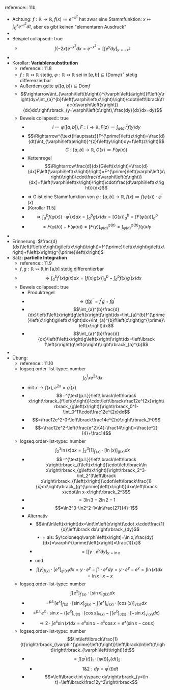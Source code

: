 reference:: 11b

- Achtung: $f:\mathbb{R}\rightarrow\mathbb{R},f\left(x\right)\coloneqq e^{-x^2}$ hat zwar eine Stammfunktion: $x\mapsto\int_0^{x}e^{-t^2}dt$, aber es gibt keinen "elementaren Ausdruck"
-
- Beispiel
  collapsed:: true
	- $$\int\left(-2x\right)e^{-x^2}dx=e^{-x^2}=\left\lbrack\int e^{y}dy\right\rbrack_{y=-x^2}$$
-
- Korollar: **Variablensubstitution**
	- reference:: 11.8
	- $f:\mathbb{R}\rightarrowtail\mathbb{R}$ stetig, $\varphi:\mathbb{R}\rightarrowtail\mathbb{R}$ sei in $\left\lbrack a,b\right\rbrack\subseteq\left(\text{Dom}\varphi\right)^{\circ}$ stetig differenzierbar
	- Außerdem gelte $\varphi\left(\left\lbrack a,b\right\rbrack\right)\subseteq\text{Dom}f$
	- $$\rightarrow\int_{\varphi\left(b\right)}^{\varphi\left(a\right)}f\left(y\right)dy=\int_{a}^{b}f\left(\varphi\left(x\right)\right)\cdot\left\lbrack\frac{d\varphi\left(x\right)}{dx}dx\right\rbrack_{y=\varphi\left(x\right),\frac{dy}{dx}dx=dy}$$
	- Beweis
	  collapsed:: true
		- $$I\coloneqq\varphi\left(\left\lbrack a,b\right\rbrack\right),F:I\rightarrow\mathbb{R},F\left(z\right)\coloneqq\int_{\varphi\left(a\right)}^{z}f\left(y\right)dy$$
		- $$\Rightarrow^{\text{Hauptsatz}}F^{\prime}\left(z\right)=\frac{d}{dt}\int_{\varphi\left(a\right)}^{z}f\left(y\right)dy=f\left(z\right)$$
		- $$G:\left\lbrack a,b\right\rbrack\rightarrow\mathbb{R},G\left(x\right)\coloneqq F\left(\varphi\left(x\right)\right)$$
		- Kettenregel
		- $$\Rightarrow\frac{d}{dx}G\left(x\right)=\frac{d}{dx}F\left(\varphi\left(x\right)\right)=F^{\prime}\left(\varphi\left(x\right)\right)\cdot\frac{d\varphi\left(x\right)}{dx}=f\left(\varphi\left(x\right)\right)\cdot\frac{d\varphi\left(x\right)}{dx}$$
		- => G ist eine Stammfunktion von $g:\left\lbrack a,b\right\rbrack\rightarrow\mathbb{R},f\left(x\right)\coloneqq f\left(\varphi\left(x\right)\right)\cdot\varphi^{\prime}\left(x\right)$
		- [Korollar 11.5]
		- $$\Rightarrow\int_{a}^{b}f\left(\varphi\left(x\right)\right)\cdot\varphi^{\prime}\left(x\right)dx=\int_{a}^{b}g\left(x\right)dx=\left\lbrack G\left(x\right)\right\rbrack_{a}^{b}=\left\lbrack F\left(\varphi\left(x\right)\right)\right\rbrack_{a}^{b}$$
		- $$=F\left(\varphi\left(b\right)\right)-F\left(\varphi\left(a\right)\right)_{}=\left\lbrack F\left(y\right)\right\rbrack_{\varphi\left(a\right)}^{\varphi\left(b\right)}=\int_{\varphi\left(a\right)}^{\varphi\left(b\right)}f\left(y\right)dy$$
-
- Erinnerung: $\frac{d}{dx}\left(f\left(x\right)g\left(x\right)\right)=f^{\prime}\left(x\right)g\left(x\right)+f\left(x\right)g^{\prime}\left(x\right)$
- Satz: **partielle Integration**
	- reference:: 11.9
	- $f,g:\mathbb{R}\rightarrowtail\mathbb{R}$ in [a,b] stetig differentierbar
	- $$\Rightarrow\int_{a}^{b}f^{\prime}\left(x\right)g\left(x\right)dx=\left\lbrack f\left(x\right)g\left(x\right)\right\rbrack_{a}^{b}-\int_{a}^{b}f\left(x\right)g^{\prime}\left(x\right)dx$$
	- Beweis
	  collapsed:: true
		- Produktregel
		- $$\Rightarrow\left(fg\right)^{\prime}=f^{\prime}g+fg^{\prime}$$
		- $$\int_{a}^{b}\frac{d}{dx}\left(f\left(x\right)g\left(x\right)\right)dx=\int_{a}^{b}f^{\prime}\left(x\right)g\left(x\right)dx+\int_{a}^{b}f\left(x\right)g^{\prime}\left(x\right)dx$$
		- $$\int_{a}^{b}\frac{d}{dx}\left(f\left(x\right)g\left(x\right)\right)dx=\left\lbrack f\left(x\right)g\left(x\right)\right\rbrack_{a}^{b}$$
-
- Übung:
	- reference:: 11.10
	- logseq.order-list-type:: number
	  $$\int_0^1xe^{2x}dx$$
		- mit $x\rightarrow f\left(x\right),e^{2x}=g^{\prime}\left(x\right)$
		- $$=^{\text{p.I.}}\left\lbrack\left\lbrack x\right\rbrack_{f\left(x\right)}\cdot\left\lbrack\frac12e^{2x}\right\rbrack_{g\left(x\right)}\right\rbrack_0^1-\int_0^11\cdot\frac12e^{2x}dx$$
		- $$=\frac12e^2-0-\left\lbrack\frac14e^{2x}\right\rbrack_1^0$$
		- $$=\frac12e^2-\left(\frac{e^2}{4}-\frac14\right)=\frac{e^2}{4}+\frac14$$
	- logseq.order-list-type:: number
	  $$\int_2^3\ln\left(x\right)dx=\int_2^3\left\lbrack1\right\rbrack_{f^{\prime}\left(x\right)}\cdot\left\lbrack\ln\left(x\right)\right\rbrack_{g\left(x\right)}dx$$
		- $$=^{\text{p.I.}}\left\lbrack\left\lbrack x\right\rbrack_{f\left(x\right)}\cdot\left\lbrack\ln x\right\rbrack_{g\left(x\right)}\right\rbrack_2^3-\int_2^3\left\lbrack x\right\rbrack_{f\left(x\right)}\cdot\left\lbrack\frac{1}{x}dx\right\rbrack_{g^{\prime}\left(x\right)}dx=\left\lbrack x\cdot\ln x-x\right\rbrack_2^3$$
		- $$=3\ln3-2\ln2-1$$
		- $$=\ln3^3-\ln2^2-1=\ln\frac{27}{4}-1$$
		- Alternativ
			- $$\int\ln\left(x\right)dx=\int\ln\left(x\right)\cdot x\cdot\frac{1}{x}\left\lbrack dx\right\rbrack_{dy}$$
				- = als: $y\coloneqq\varphi\left(x\right)=\ln x,\frac{dy}{dx}=\varphi^{\prime}\left(x\right)=\frac{1}{x}$
			- $$=\left\lbrack\int y\cdot e^{y}dy\right\rbrack_{y=\ln x}$$
			- und
			- $$\int\left\lbrack y\right\rbrack_{f\left(y\right)}\cdot\left\lbrack e^{x}\right\rbrack_{g^{\prime}\left(x\right)}dx=y\cdot e^{y}-\int1\cdot e^{y}dy=y\cdot e^{y}-e^{y}=\int\ln\left(x\right)dx=\ln x\cdot x-x$$
	- logseq.order-list-type:: number
	  $$\int\left\lbrack e^{x}\right\rbrack_{f^{\prime}\left(x\right)}\cdot\left\lbrack\sin x\right\rbrack_{g\left(x\right)}dx$$
		- $$=^{\text{p.I.}}\left\lbrack e^{x}\right\rbrack_{f\left(x\right)}\cdot\left\lbrack\sin x\right\rbrack_{g\left(x\right)}-\int\left\lbrack e^{x}\right\rbrack_{u^{\prime}\left(x\right)}\cdot\left\lbrack\cos\left(x\right)\right\rbrack_{v\left(x\right)}dx$$
		- $$=^{\text{p.I.}}e^{x}\cdot\sin x-\left(\left\lbrack e^{x}\right\rbrack_{u\left(x\right)}\cdot\left\lbrack\cos x\right\rbrack_{v\left(x\right)}-\int\left\lbrack e^{x}\right\rbrack_{u\left(x\right)}\cdot\left\lbrack-\sin x\right\rbrack_{v^{\prime}\left(x\right)}dx\right)$$
		- $$\Rightarrow2\cdot\int e^{x}\sin\left(x\right)dx=e^{x}\sin x-e^{x}\cos x=e^{x}\left(\sin x-\cos x\right)$$
	- logseq.order-list-type:: number
	  $$\int\left\lbrack\frac{1}{t}\right\rbrack_{\varphi^{\prime}\left(t\right)}\left\lbrack\ln\left(t\right)\right\rbrack_{\varphi\left(t\right)}dt$$
		- $$=\int\left\lbrack\varphi^{\prime}\left(t\right)\right\rbrack_1\cdot\left\lbrack\varphi\left(t\right)\right\rbrack_{y}\left\lbrack dt\right\rbrack_2$$
			- $$1\&2:dy=\varphi^{\prime}\left(t\right)dt$$
		- $$=\left\lbrack\int y\space dy\right\rbrack_{y=\ln t}=\left\lbrack\frac12y^2\right\rbrack$$